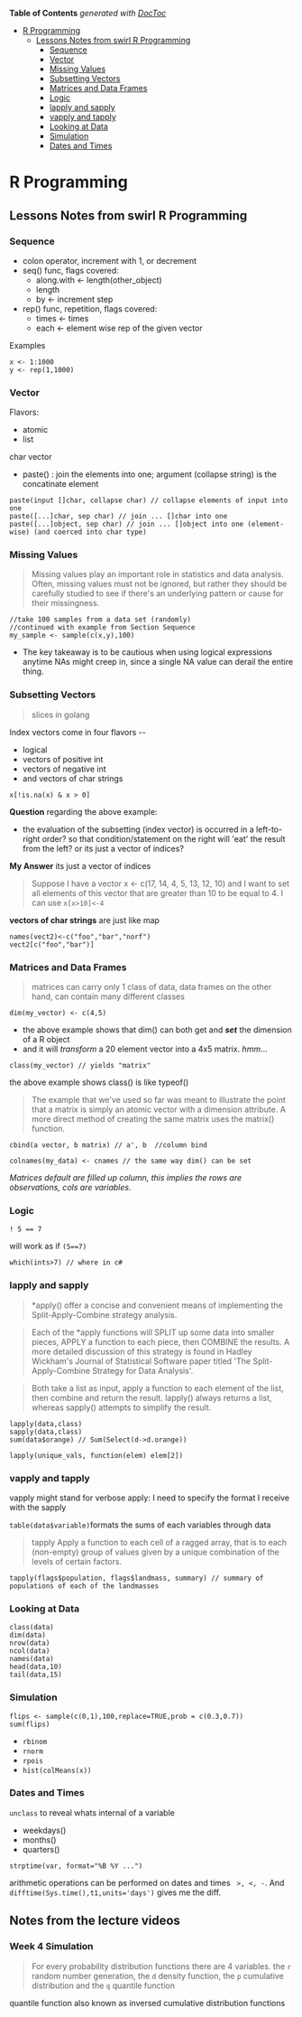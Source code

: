 <!-- START doctoc generated TOC please keep comment here to allow auto update -->
<!-- DON'T EDIT THIS SECTION, INSTEAD RE-RUN doctoc TO UPDATE -->
**Table of Contents**  *generated with [DocToc](http://doctoc.herokuapp.com/)*

- [R Programming](#r-programming)
  - [Lessons Notes from swirl R Programming](#lessons-notes-from-swirl-r-programming)
    - [Sequence](#sequence)
    - [Vector](#vector)
    - [Missing Values](#missing-values)
    - [Subsetting Vectors](#subsetting-vectors)
    - [Matrices and Data Frames](#matrices-and-data-frames)
    - [Logic](#logic)
    - [lapply and sapply](#lapply-and-sapply)
    - [vapply and tapply](#vapply-and-tapply)
    - [Looking at Data](#looking-at-data)
    - [Simulation](#simulation)
    - [Dates and Times](#dates-and-times)

<!-- END doctoc generated TOC please keep comment here to allow auto update -->

# R Programming

## Lessons Notes from swirl R Programming

### Sequence

* colon operator, increment with 1, or decrement
* seq() func, flags covered:
  * along.with <- length(other_object)
  * length
  * by <- increment step
* rep() func, repetition, flags covered:
  * times <- times
  * each <- element wise rep of the given vector

Examples

```
x <- 1:1000
y <- rep(1,1000)
```


### Vector

Flavors:
* atomic
* list

char vector
* paste() : join the elements into one; argument (collapse string) is the concatinate element

```
paste(input []char, collapse char) // collapse elements of input into one
paste([...]char, sep char) // join ... []char into one
paste([...]object, sep char) // join ... []object into one (element-wise) (and coerced into char type)
```

### Missing Values

> Missing values play an important role in statistics and data analysis. Often, missing values must not be ignored, but rather they should be carefully studied to see if there's an underlying pattern or cause for their missingness.

```
//take 100 samples from a data set (randomly)
//continued with example from Section Sequence
my_sample <- sample(c(x,y),100)
```

* The key takeaway is to be cautious when using logical expressions anytime NAs might creep in, since a single NA value can derail the entire thing.


### Subsetting Vectors

> slices in golang

Index vectors come in four flavors --
* logical
* vectors of positive int
* vectors of negative int
* and vectors of char strings

```
x[!is.na(x) & x > 0]
```

**Question** regarding the above example:
* the evaluation of the subsetting (index vector) is occurred in a left-to-right order? so that condition/statement on the right will 'eat' the result from the left? or its just a vector of indices?

**My Answer** its just a vector of indices

>Suppose I have a vector x <- c(17, 14, 4, 5, 13, 12, 10) and I want to set all elements of this vector that are greater than 10 to be equal to 4. I can use `x[x>10]<-4`

**vectors of char strings** are just like map

```
names(vect2)<-c("foo","bar","norf")
vect2[c("foo","bar")]
```

### Matrices and Data Frames

> matrices can carry only 1 class of data, data frames on the other hand, can contain many different classes

```
dim(my_vector) <- c(4,5)
```

* the above example shows that dim() can both get and ***set*** the dimension of a R object
* and it will *transform* a 20 element vector into a 4x5 matrix. *hmm*...

```
class(my_vector) // yields "matrix"
```

the above example shows class() is like typeof()

> The example that we've used so far was meant to illustrate the point that a matrix is simply an atomic vector with a dimension attribute. A more direct method of creating the same matrix uses the matrix() function.

```
cbind(a vector, b matrix) // a', b  //column bind
```

```
colnames(my_data) <- cnames // the same way dim() can be set
```

*Matrices default are filled up column, this implies the rows are observations, cols are variables.*


### Logic

```
! 5 == 7
```
will work as if `(5==7)`

```
which(ints>7) // where in c#
```

### lapply and sapply

> *apply() offer a concise and convenient means of implementing the Split-Apply-Combine strategy analysis.

> Each of the *apply functions will SPLIT up some data into smaller pieces, APPLY a function to each piece, then COMBINE the results. A more detailed discussion of this strategy is found in Hadley Wickham's Journal of Statistical Software paper titled 'The Split-Apply-Combine Strategy for Data Analysis'.

> Both take a list as input, apply a function to each element of the list, then combine and return the result. lapply() always returns a list, whereas sapply() attempts to simplify the result.

```
lapply(data,class)
sapply(data,class)
sum(data$orange) // Sum(Select(d->d.orange))
```

```
lapply(unique_vals, function(elem) elem[2])
```

### vapply and tapply

vapply might stand for verbose apply: I need to specify the format I receive with the sapply

`table(data$variable)`formats the sums of each variables through data

> tapply Apply a function to each cell of a ragged array, that is to each (non-empty) group of values given by a unique combination of the levels of certain factors.

```
tapply(flags$population, flags$landmass, summary) // summary of populations of each of the landmasses
```

### Looking at Data

```
class(data)
dim(data)
nrow(data)
ncol(data)
names(data)
head(data,10)
tail(data,15)
```


### Simulation

```
flips <- sample(c(0,1),100,replace=TRUE,prob = c(0.3,0.7))
sum(flips)
```

* `rbinom`
* `rnorm`
* `rpois`
* `hist(colMeans(x))`


### Dates and Times

`unclass` to reveal whats internal of a variable

* weekdays()
* months()
* quarters()

`strptime(var, format="%B %Y ...")`

arithmetic operations can be performed on dates and times ` >, <, -`. And `difftime(Sys.time(),t1,units='days')` gives me the diff.

## Notes from the lecture videos

### Week 4 Simulation

> For every probability distribution functions there are 4 variables. the `r` random number generation, the `d` density function, the `p` cumulative distribution and the `q` quantile function

quantile function also known as inversed cumulative distribution functions

